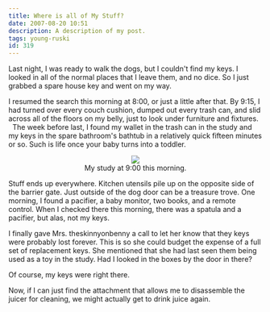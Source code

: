 ```yaml
---
title: Where is all of My Stuff?
date: 2007-08-20 10:51
description: A description of my post.
tags: young-ruski
id: 319
---
```

Last night, I was ready to walk the dogs, but I couldn't find my keys.  I looked in all of the normal places that I leave them, and no dice.  So I just grabbed a spare house key and went on my way.
	
I resumed the search this morning at 8:00, or just a little after that.  By 9:15, I had turned over every couch cushion, dumped out every trash can, and slid across all of the floors on my belly, just to look under furniture and fixtures.
<span class="spanEndPreview">&nbsp;</span>
The week before last, I found my wallet in the trash can in the study and my keys in the spare bathroom's bathtub in a relatively quick fifteen minutes or so.  Such is life once your baby turns into a toddler.

<center><img src="/img/study_20070820.JPG"><div class="caption">My study at 9:00 this morning.</div></center>

Stuff ends up everywhere.  Kitchen utensils pile up on the opposite side of the barrier gate.  Just outside of the dog door can be a treasure trove.  One morning, I found a pacifier, a baby monitor, two books, and a remote control.  When I checked there this morning, there was a spatula and a pacifier, but alas, not my keys.

I finally gave Mrs. theskinnyonbenny a call to let her know that they keys were probably lost forever.  This is so she could budget the expense of a full set of replacement keys.  She mentioned that she had last seen them being used as a toy in the study.  Had I looked in the boxes by the door in there?

Of course, my keys were right there.

Now, if I can just find the attachment that allows me to disassemble the juicer for cleaning, we might actually get to drink juice again.